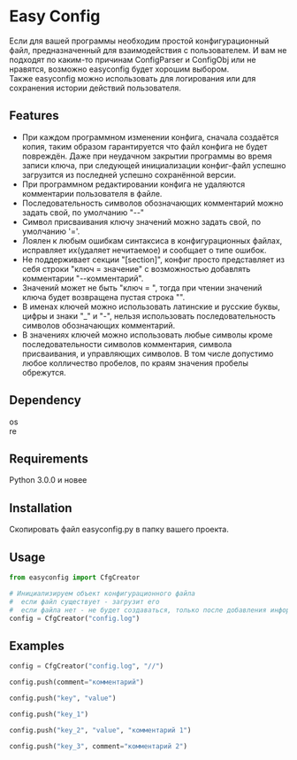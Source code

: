 # Easy Config #
Если для вашей программы необходим простой конфигурационный файл, предназначенный для взаимодействия с пользователем. И вам не подходят по каким-то причинам ConfigParser и ConfigObj или не нравятся, возможно easyconfig будет хорошим выбором.  
Также easyconfig можно использовать для логирования или для сохранения истории действий пользователя.
## Features ##
* При каждом программном изменении конфига, сначала создаётся копия, таким образом гарантируется что файл конфига не будет повреждён. Даже при неудачном закрытии программы во время записи ключа, при следующей инициализации конфиг-файл успешно загрузится из последней успешно сохранённой версии.
* При программном редактировании конфига не удаляются комментарии пользователя в файле.
* Последовательность символов обозначающих комментарий можно задать свой, по умолчанию "--"
* Символ присваивания ключу значений можно задать свой, по умолчанию '='.
* Лоялен к любым ошибкам синтаксиса в конфигурационных файлах, исправляет их(удаляет нечитаемое) и сообщает о типе ошибок.
* Не поддерживает секции "[section]", конфиг просто представляет из себя строки "ключ = значение" с возможностью добавлять комментарии "--комментарий". 
* Значений может не быть "ключ = ", тогда при чтении значений ключа будет возвращена пустая строка "".
* В именах ключей можно использовать латинские и русские буквы, цифры и знаки "_" и "-", нельзя использовать последовательность символов обозначающих комментарий.
* В значениях ключей можно использовать  любые символы кроме последовательности символов комментария, символа присваивания, и управляющих символов. В том числе допустимо любое колличество пробелов, по краям значения пробелы обрежутся.

## Dependency  ##
os  
re

## Requirements ##
Python 3.0.0 и новее
## Installation ##
Скопировать файл easyconfig.py в папку вашего проекта.
## Usage ##
```python
from easyconfig import CfgCreator

# Инициализируем объект конфигурационного файла
#  если файл существует - загрузит его
#  если файла нет - не будет создаваться, только после добавления информации методом push() создаст файл
config = CfgCreator("config.log")
```
## Examples ##

```python
config = CfgCreator("config.log", "//")

config.push(comment="комментарий")

config.push("key", "value")

config.push("key_1")

config.push("key_2", "value", "комментарий 1")

config.push("key_3", comment="комментарий 2")

```

